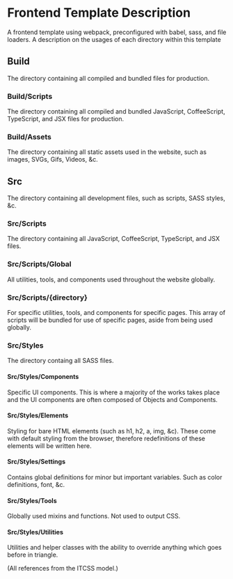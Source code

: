 # Frontend Template Description
A frontend template using webpack, preconfigured with babel, sass, and file loaders. A description on the usages of each directory within this template

## Build
The directory containing all compiled and bundled files for production.

### Build/Scripts
The directory containing all compiled and bundled JavaScript, CoffeeScript, TypeScript, and JSX files for production.

### Build/Assets
The directory containing all static assets used in the website, such as images, SVGs, Gifs, Videos, &c.

## Src
The directory containing all development files, such as scripts, SASS styles, &c.

### Src/Scripts
The directory containing all JavaScript, CoffeeScript, TypeScript, and JSX files.

### Src/Scripts/Global
All utilities, tools, and components used throughout the website globally.

### Src/Scripts/{directory}
For specific utilities, tools, and components for specific pages. This array of scripts will
be bundled for use of specific pages, aside from being used globally. 

### Src/Styles
The directory containg all SASS files. 

#### Src/Styles/Components
Specific UI components. This is where a majority of the works takes place and the UI components are often composed of Objects and Components.

#### Src/Styles/Elements
Styling for bare HTML elements (such as h1, h2, a, img, &c). These come with default styling from the browser, therefore redefinitions of these elements will be written here.

#### Src/Styles/Settings
Contains global definitions for minor but important variables. Such as color definitions, font, &c.

#### Src/Styles/Tools
Globally used mixins and functions. Not used to output CSS. 

#### Src/Styles/Utilities
Utilities and helper classes with the ability to override anything which goes before in triangle.

(All references from the ITCSS model.)